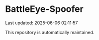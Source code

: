 # BattleEye-Spoofer

Last updated: 2025-06-06 02:11:57

This repository is automatically maintained.
